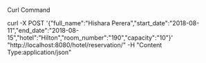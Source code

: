 Curl Command

curl -X POST '{"full_name":"Hishara Perera","start_date":"2018-08-11","end_date":"2018-08-15","hotel":"Hilton","room_number":"190","capacity":"10"}' "http://localhost:8080/hotel/reservation/" -H "Content Type:application/json"
